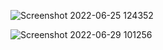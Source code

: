 
![Screenshot 2022-06-25 124352](https://user-images.githubusercontent.com/64557021/175782945-03260370-fec4-4cad-afe1-c26cae77c09b.png)

![Screenshot 2022-06-29 101256](https://user-images.githubusercontent.com/64557021/176458525-00a9fb14-eb1d-4826-9a73-7c9b39047826.png)

